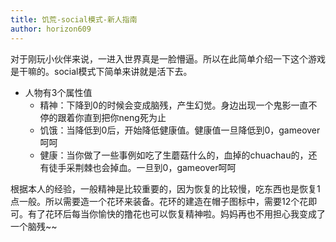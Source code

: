```yaml
---
title: 饥荒-social模式-新人指南
author: horizon609
---
```


对于刚玩小伙伴来说，一进入世界真是一脸懵逼。所以在此简单介绍一下这个游戏是干嘛的。social模式下简单来讲就是活下去。

*   人物有3个属性值
    -   精神：下降到0的时候会变成脑残，产生幻觉。身边出现一个鬼影一直不停的跟着你直到把你neng死为止
    -   饥饿：当降低到0后，开始降低健康值。健康值一旦降低到0，gameover呵呵
    -   健康：当你做了一些事例如吃了生蘑菇什么的，血掉的chuachau的，还有徒手采荆棘也会掉血。一旦到0，gameover呵呵

根据本人的经验，一般精神是比较重要的，因为恢复的比较慢，吃东西也是恢复1点一般。所以需要造一个花环来装备。花环的建造在帽子图标中，需要12个花即可。有了花环后每当你愉快的撸花也可以恢复精神啦。妈妈再也不用担心我变成了一个脑残~~
    

